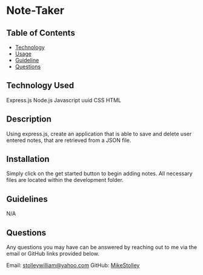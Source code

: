 
  
  # Note-Taker 

  ## Table of Contents
  * [Technology](#Technology-Used)
  * [Usage](#Usage)
  * [Guideline](#Guideline)
  * [Questions](#Questions)

  ## Technology Used
  Express.js
  Node.js
  Javascript
  uuid 
  CSS
  HTML

  ## Description
  Using express.js, create an application that is able to save and delete user entered notes, that are retrieved from a JSON file. 

  ## Installation
  Simply click on the get started button to begin adding notes. All necessary files are located within the development folder.

  ## Guidelines
  N/A


  ## Questions 
  Any questions you may have can be answered by reaching out to me via the email or GitHub links provided below.

  Email: stolleywilliam@yahoo.com
  GitHub: [MikeStolley](https://github.com/MikeStolley)
